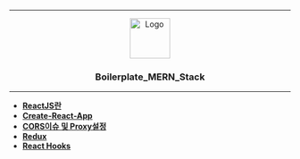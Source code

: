 
* * *

<p align="center">
  <a href="https://github.com/reyeon1209/Boilerplate_MERN_Stack">
    <img src="https://user-images.githubusercontent.com/46713032/85989157-1b252280-ba2b-11ea-9313-5976c8e8253b.png" alt="Logo" width="72" height="72">
  </a>
</p>

<h3 align="center">Boilerplate_MERN_Stack</h3>

* * *

- [**ReactJS란**](https://github.com/reyeon1209/Boilerplate_MERN_Stack/blob/master/%EC%A0%95%EB%A6%AC/01_ReactJS%EB%9E%80.md)
- [**Create-React-App**](https://github.com/reyeon1209/Boilerplate_MERN_Stack/blob/master/%EC%A0%95%EB%A6%AC/02_Create-React-App.md)
- [**CORS이슈 및 Proxy설정**](https://github.com/reyeon1209/Boilerplate_MERN_Stack/blob/master/%EC%A0%95%EB%A6%AC/03_CORS%EC%9D%B4%EC%8A%88%20%EB%B0%8F%20Proxy%EC%84%A4%EC%A0%95.md)
- [**Redux**](https://github.com/reyeon1209/Boilerplate_MERN_Stack/blob/master/%EC%A0%95%EB%A6%AC/04_Redux.md)
- [**React Hooks**](https://github.com/reyeon1209/Boilerplate_MERN_Stack/blob/master/%EC%A0%95%EB%A6%AC/05_React%20Hooks.md)
